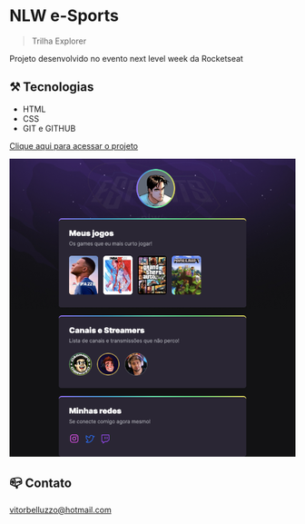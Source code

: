 # NLW e-Sports 

> Trilha Explorer

Projeto desenvolvido no evento next level week da Rocketseat 

## ⚒️ Tecnologias 

- HTML
- CSS
- GIT e GITHUB

[Clique aqui para acessar o projeto](https://vitorbelluzzo.github.io/NLW/)


![preview](./.github/preview.png)

## 📪 Contato

[vitorbelluzzo@hotmail.com](mailto:vitorbelluzzo@hotmail.com)